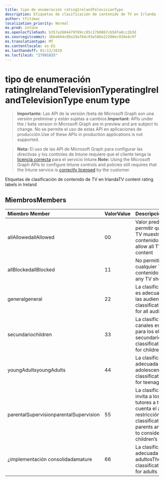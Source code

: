 ```yaml
---
title: tipo de enumeración ratingIrelandTelevisionType
description: Etiquetas de clasificación de contenido de TV en Irlanda
author: tfitzmac
localization_priority: Normal
ms.prod: intune
ms.openlocfilehash: b357a2604479789cc85c17b0867cb56fa8cc2b3d
ms.sourcegitcommit: 36be044c89a19af84c93e586e22200ec919e4c9f
ms.translationtype: MT
ms.contentlocale: es-ES
ms.lasthandoff: 01/12/2019
ms.locfileid: "27991835"
---
```

# <a name="ratingirelandtelevisiontype-enum-type"></a><span data-ttu-id="ca346-103">tipo de enumeración ratingIrelandTelevisionType</span><span class="sxs-lookup"><span data-stu-id="ca346-103">ratingIrelandTelevisionType enum type</span></span>

> <span data-ttu-id="ca346-104">**Importante:** Las API de la versión /beta de Microsoft Graph son una versión preliminar y están sujetas a cambios.</span><span class="sxs-lookup"><span data-stu-id="ca346-104">**Important:** APIs under the / beta version in Microsoft Graph are in preview and are subject to change.</span></span> <span data-ttu-id="ca346-105">No se permite el uso de estas API en aplicaciones de producción.</span><span class="sxs-lookup"><span data-stu-id="ca346-105">Use of these APIs in production applications is not supported.</span></span>

> <span data-ttu-id="ca346-106">**Nota:** El uso de las API de Microsoft Graph para configurar las directivas y los controles de Intune requiere que el cliente tenga la [licencia correcta](https://go.microsoft.com/fwlink/?linkid=839381) para el servicio Intune.</span><span class="sxs-lookup"><span data-stu-id="ca346-106">**Note:** Using the Microsoft Graph APIs to configure Intune controls and policies still requires that the Intune service is [correctly licensed](https://go.microsoft.com/fwlink/?linkid=839381) by the customer.</span></span>

<span data-ttu-id="ca346-107">Etiquetas de clasificación de contenido de TV en Irlanda</span><span class="sxs-lookup"><span data-stu-id="ca346-107">TV content rating labels in Ireland</span></span>
## <a name="members"></a><span data-ttu-id="ca346-108">Miembros</span><span class="sxs-lookup"><span data-stu-id="ca346-108">Members</span></span>
|<span data-ttu-id="ca346-109">Miembro	</span><span class="sxs-lookup"><span data-stu-id="ca346-109">Member</span></span>|<span data-ttu-id="ca346-110">Valor</span><span class="sxs-lookup"><span data-stu-id="ca346-110">Value</span></span>|<span data-ttu-id="ca346-111">Descripción</span><span class="sxs-lookup"><span data-stu-id="ca346-111">Description</span></span>|
|:---|:---|:---|
|<span data-ttu-id="ca346-112">allAllowed</span><span class="sxs-lookup"><span data-stu-id="ca346-112">allAllowed</span></span>|<span data-ttu-id="ca346-113">0</span><span class="sxs-lookup"><span data-stu-id="ca346-113">0</span></span>|<span data-ttu-id="ca346-114">Valor predeterminado, permitir que todos los TV muestra contenido</span><span class="sxs-lookup"><span data-stu-id="ca346-114">Default value, allow all TV shows content</span></span>|
|<span data-ttu-id="ca346-115">allBlocked</span><span class="sxs-lookup"><span data-stu-id="ca346-115">allBlocked</span></span>|<span data-ttu-id="ca346-116">1</span><span class="sxs-lookup"><span data-stu-id="ca346-116">1</span></span>|<span data-ttu-id="ca346-117">No permitir que cualquier TV muestra contenido</span><span class="sxs-lookup"><span data-stu-id="ca346-117">Do not allow any TV shows content</span></span>|
|<span data-ttu-id="ca346-118">general</span><span class="sxs-lookup"><span data-stu-id="ca346-118">general</span></span>|<span data-ttu-id="ca346-119">2</span><span class="sxs-lookup"><span data-stu-id="ca346-119">2</span></span>|<span data-ttu-id="ca346-120">La clasificación de GA es adecuada para todas las audiencias</span><span class="sxs-lookup"><span data-stu-id="ca346-120">The GA classification is suitable for all audiences</span></span>|
|<span data-ttu-id="ca346-121">secundario</span><span class="sxs-lookup"><span data-stu-id="ca346-121">children</span></span>|<span data-ttu-id="ca346-122">3</span><span class="sxs-lookup"><span data-stu-id="ca346-122">3</span></span>|<span data-ttu-id="ca346-123">La clasificación de canales es adecuada para los elementos secundarios</span><span class="sxs-lookup"><span data-stu-id="ca346-123">The CH classification is suitable for children</span></span>|
|<span data-ttu-id="ca346-124">youngAdults</span><span class="sxs-lookup"><span data-stu-id="ca346-124">youngAdults</span></span>|<span data-ttu-id="ca346-125">4</span><span class="sxs-lookup"><span data-stu-id="ca346-125">4</span></span>|<span data-ttu-id="ca346-126">La clasificación YA es adecuada para adolescentes</span><span class="sxs-lookup"><span data-stu-id="ca346-126">The YA classification is suitable for teenage audience</span></span>|
|<span data-ttu-id="ca346-127">parentalSupervision</span><span class="sxs-lookup"><span data-stu-id="ca346-127">parentalSupervision</span></span>|<span data-ttu-id="ca346-128">5</span><span class="sxs-lookup"><span data-stu-id="ca346-128">5</span></span>|<span data-ttu-id="ca346-129">La clasificación de PS invita a los padres y tutores a tener en cuenta el acceso de restricción hijos</span><span class="sxs-lookup"><span data-stu-id="ca346-129">The PS classification invites parents and guardians to consider restriction children’s access</span></span>|
|<span data-ttu-id="ca346-130">¿implementación consolidada</span><span class="sxs-lookup"><span data-stu-id="ca346-130">mature</span></span>|<span data-ttu-id="ca346-131">6</span><span class="sxs-lookup"><span data-stu-id="ca346-131">6</span></span>|<span data-ttu-id="ca346-132">La clasificación MA es adecuada para adultos</span><span class="sxs-lookup"><span data-stu-id="ca346-132">The MA classification is suitable for adults</span></span>|






